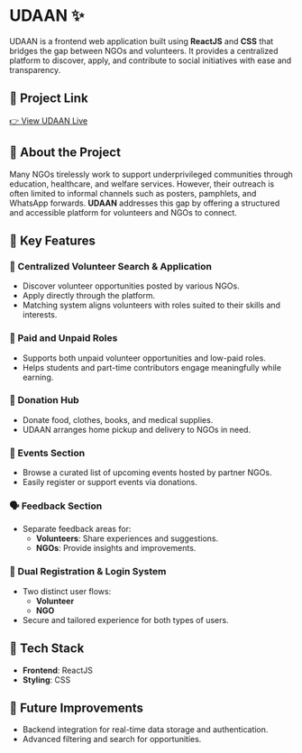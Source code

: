 # UDAAN ✨

UDAAN is a frontend web application built using **ReactJS** and **CSS** that bridges the gap between NGOs and volunteers. It provides a centralized platform to discover, apply, and contribute to social initiatives with ease and transparency.

## 🔗 Project Link

[👉 View UDAAN Live](https://udaan-phi.vercel.app/)


## 🌟 About the Project

Many NGOs tirelessly work to support underprivileged communities through education, healthcare, and welfare services. However, their outreach is often limited to informal channels such as posters, pamphlets, and WhatsApp forwards. **UDAAN** addresses this gap by offering a structured and accessible platform for volunteers and NGOs to connect.

## 🔑 Key Features

### 🧭 Centralized Volunteer Search & Application
- Discover volunteer opportunities posted by various NGOs.
- Apply directly through the platform.
- Matching system aligns volunteers with roles suited to their skills and interests.

### 💼 Paid and Unpaid Roles
- Supports both unpaid volunteer opportunities and low-paid roles.
- Helps students and part-time contributors engage meaningfully while earning.

### 🎁 Donation Hub
- Donate food, clothes, books, and medical supplies.
- UDAAN arranges home pickup and delivery to NGOs in need.

### 🎉 Events Section
- Browse a curated list of upcoming events hosted by partner NGOs.
- Easily register or support events via donations.

### 🗣️ Feedback Section
- Separate feedback areas for:
  - **Volunteers**: Share experiences and suggestions.
  - **NGOs**: Provide insights and improvements.

### 🔐 Dual Registration & Login System
- Two distinct user flows:
  - **Volunteer**
  - **NGO**
- Secure and tailored experience for both types of users.

## 🚀 Tech Stack

- **Frontend**: ReactJS
- **Styling**: CSS


## 📌 Future Improvements

- Backend integration for real-time data storage and authentication.
- Advanced filtering and search for opportunities.
